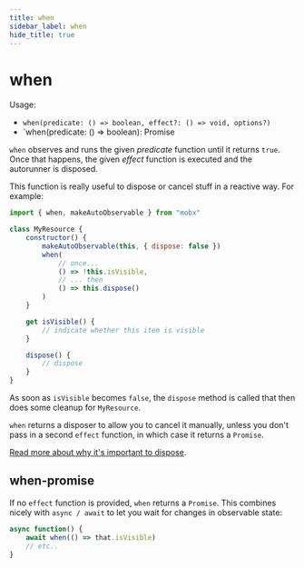 ```yaml
---
title: when
sidebar_label: when
hide_title: true
---
```


<script async type="text/javascript" src="//cdn.carbonads.com/carbon.js?serve=CEBD4KQ7&placement=mobxjsorg" id="_carbonads_js"></script>

# when

Usage:

-   `when(predicate: () => boolean, effect?: () => void, options?)`
-   `when(predicate: () => boolean): Promise

`when` observes and runs the given _predicate_ function until it returns `true`.
Once that happens, the given _effect_ function is executed and the autorunner is disposed.

This function is really useful to dispose or cancel stuff in a reactive way.
For example:

```javascript
import { when, makeAutoObservable } from "mobx"

class MyResource {
    constructor() {
        makeAutoObservable(this, { dispose: false })
        when(
            // once...
            () => !this.isVisible,
            // ... then
            () => this.dispose()
        )
    }

    get isVisible() {
        // indicate whether this item is visible
    }

    dispose() {
        // dispose
    }
}
```

As soon as `isVisible` becomes `false`, the `dispose` method is called that
then does some cleanup for `MyResource`.

`when` returns a disposer to allow you to cancel it manually, unless you don't pass in a second `effect` function, in which case it returns a `Promise`.

[Read more about why it's important to dispose](../best/dispose-reactions).

## when-promise

If no `effect` function is provided, `when` returns a `Promise`. This combines nicely with `async / await` to let you wait for changes in observable state:

```javascript
async function() {
	await when(() => that.isVisible)
	// etc..
}
```
